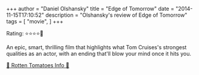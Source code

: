 +++
author = "Daniel Olshansky"
title = "Edge of Tomorrow"
date = "2014-11-15T17:10:52"
description = "Olshansky's review of Edge of Tomorrow"
tags = [
    "movie",
]
+++

Rating: ⭐⭐⭐⭐🌟

An epic, smart, thrilling film that highlights what Tom Cruises's strongest qualities as an actor, with an ending that'll blow your mind once it hits you.

[🍅 Rotten Tomatoes Info 🍅](https://www.rottentomatoes.com//m/live_die_repeat_edge_of_tomorrow)